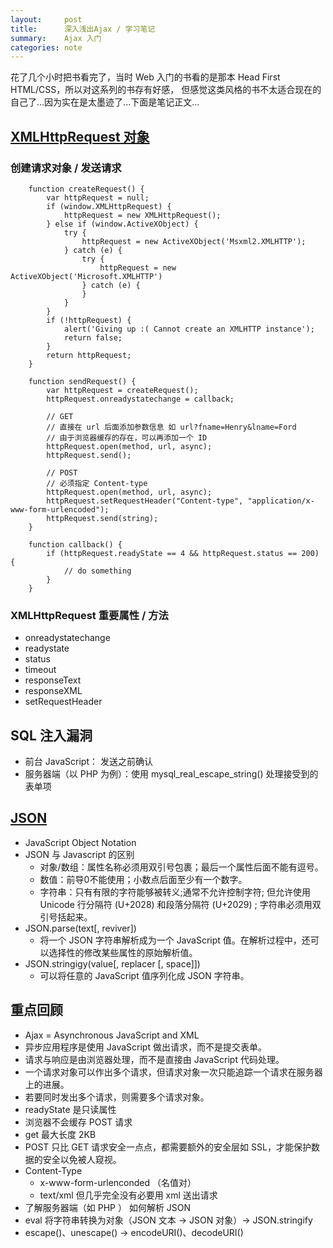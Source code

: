 ```yaml
---
layout:     post
title:      深入浅出Ajax / 学习笔记
summary:    Ajax 入门
categories: note
---
```


花了几个小时把书看完了，当时 Web 入门的书看的是那本 Head First HTML/CSS，所以对这系列的书存有好感， 但感觉这类风格的书不太适合现在的自己了...因为实在是太墨迹了...下面是笔记正文...

## [XMLHttpRequest 对象](https://developer.mozilla.org/en-US/docs/Web/API/XMLHttpRequest)

### 创建请求对象 / 发送请求
```
    function createRequest() {
        var httpRequest = null;
        if (window.XMLHttpRequest) {
            httpRequest = new XMLHttpRequest();
        } else if (window.ActiveXObject) {
            try {
                httpRequest = new ActiveXObject('Msxml2.XMLHTTP');
            } catch (e) {
                try {
                    httpRequest = new ActiveXObject('Microsoft.XMLHTTP')
                } catch (e) {
                }
            }
        }
        if (!httpRequest) {
            alert('Giving up :( Cannot create an XMLHTTP instance');
            return false;
        }
        return httpRequest;
    }

    function sendRequest() {
        var httpRequest = createRequest();
        httpRequest.onreadystatechange = callback;

        // GET
        // 直接在 url 后面添加参数信息 如 url?fname=Henry&lname=Ford
        // 由于浏览器缓存的存在，可以再添加一个 ID
        httpRequest.open(method, url, async);
        httpRequest.send();

        // POST
        // 必须指定 Content-type
        httpRequest.open(method, url, async);
        httpRequest.setRequestHeader("Content-type", "application/x-www-form-urlencoded");
        httpRequest.send(string);
    }

    function callback() {
        if (httpRequest.readyState == 4 && httpRequest.status == 200) {
            // do something
        }
    }
```

### XMLHttpRequest 重要属性 / 方法
- onreadystatechange
- readystate
- status
- timeout
- responseText
- responseXML
- setRequestHeader

## SQL 注入漏洞
- 前台 JavaScript： 发送之前确认
- 服务器端（以 PHP 为例）：使用 mysql_real_escape_string() 处理接受到的表单项

## [JSON](https://developer.mozilla.org/zh-CN/docs/Web/JavaScript/Reference/Global_Objects/JSON)
- JavaScript Object Notation
- JSON 与 Javascript 的区别
	- 对象/数组：属性名称必须用双引号包裹；最后一个属性后面不能有逗号。
	- 数值：前导0不能使用；小数点后面至少有一个数字。
	- 字符串：只有有限的字符能够被转义;通常不允许控制字符; 但允许使用Unicode 行分隔符 (U+2028) 和段落分隔符 (U+2029) ; 字符串必须用双引号括起来。
- JSON.parse(text[, reviver])
	- 将一个 JSON 字符串解析成为一个 JavaScript 值。在解析过程中，还可以选择性的修改某些属性的原始解析值。
- JSON.stringigy(value[, replacer [, space]])
	- 可以将任意的 JavaScript 值序列化成 JSON 字符串。

## 重点回顾

- Ajax = Asynchronous JavaScript and XML
- 异步应用程序是使用 JavaScript 做出请求，而不是提交表单。
- 请求与响应是由浏览器处理，而不是直接由 JavaScript 代码处理。
- 一个请求对象可以作出多个请求，但请求对象一次只能追踪一个请求在服务器上的进展。
- 若要同时发出多个请求，则需要多个请求对象。
- readyState 是只读属性
- 浏览器不会缓存 POST 请求
- get 最大长度 2KB
- POST 只比 GET 请求安全一点点，都需要额外的安全层如 SSL，才能保护数据的安全以免被人窥视。
- Content-Type 
	- x-www-form-urlenconded （名值对）
	- text/xml 但几乎完全没有必要用 xml 送出请求
- 了解服务器端（如 PHP ） 如何解析 JSON
- eval 将字符串转换为对象（JSON 文本 -> JSON 对象）-> JSON.stringify
- escape()、unescape() -> encodeURI()、decodeURI()






 





















